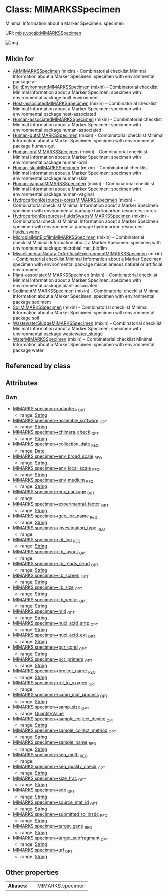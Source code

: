 
# Class: MIMARKSSpecimen


Minimal Information about a Marker Specimen: specimen

URI: [mixs.vocab:MIMARKSSpecimen](https://w3id.org/mixs/vocab/MIMARKSSpecimen)


![img](http://yuml.me/diagram/nofunky;dir:TB/class/[QuantityValue],[QuantityValue]<samp_size%200..1-++[MIMARKSSpecimen&#124;submitted_to_insdc:string;investigation_type:investigation_type_enum;sample_name:string;project_name:string;experimental_factor:string%20%3F;lat_lon:string;geo_loc_name:string;collection_date:date;env_broad_scale:string;env_local_scale:string;env_medium:string;env_package:env_package_enum%20%3F;source_mat_id:string%20%3F;rel_to_oxygen:rel_to_oxygen_enum%20%3F;sample_collect_device:string%20%3F;sample_collect_method:string%20%3F;samp_mat_process:string%20%3F;size_frac:string%20%3F;nucl_acid_ext:string%20%3F;nucl_acid_amp:string%20%3F;lib_size:string%20%3F;lib_reads_seqd:string%20%3F;lib_layout:lib_layout_enum%20%3F;lib_vector:string%20%3F;lib_screen:string%20%3F;target_gene:string;target_subfragment:string%20%3F;pcr_primers:string%20%3F;mid:string%20%3F;adapters:string%20%3F;pcr_cond:string%20%3F;seq_meth:seq_meth_enum;seq_quality_check:string%20%3F;chimera_check:string%20%3F;assembly_software:string%20%3F;url:string%20%3F;sop:string%20%3F],[WaterMIMARKSSpecimen]uses%20-.->[MIMARKSSpecimen],[WastewaterSludgeMIMARKSSpecimen]uses%20-.->[MIMARKSSpecimen],[SoilMIMARKSSpecimen]uses%20-.->[MIMARKSSpecimen],[SedimentMIMARKSSpecimen]uses%20-.->[MIMARKSSpecimen],[Plant-associatedMIMARKSSpecimen]uses%20-.->[MIMARKSSpecimen],[MiscellaneousNaturalOrArtificialEnvironmentMIMARKSSpecimen]uses%20-.->[MIMARKSSpecimen],[MicrobialMatBiofilmMIMARKSSpecimen]uses%20-.->[MIMARKSSpecimen],[HydrocarbonResources-fluidsSwabsMIMARKSSpecimen]uses%20-.->[MIMARKSSpecimen],[HydrocarbonResources-coresMIMARKSSpecimen]uses%20-.->[MIMARKSSpecimen],[Human-vaginalMIMARKSSpecimen]uses%20-.->[MIMARKSSpecimen],[Human-skinMIMARKSSpecimen]uses%20-.->[MIMARKSSpecimen],[Human-oralMIMARKSSpecimen]uses%20-.->[MIMARKSSpecimen],[Human-gutMIMARKSSpecimen]uses%20-.->[MIMARKSSpecimen],[Human-associatedMIMARKSSpecimen]uses%20-.->[MIMARKSSpecimen],[Host-associatedMIMARKSSpecimen]uses%20-.->[MIMARKSSpecimen],[BuiltEnvironmentMIMARKSSpecimen]uses%20-.->[MIMARKSSpecimen],[AirMIMARKSSpecimen]uses%20-.->[MIMARKSSpecimen],[WaterMIMARKSSpecimen],[WastewaterSludgeMIMARKSSpecimen],[SoilMIMARKSSpecimen],[SedimentMIMARKSSpecimen],[Plant-associatedMIMARKSSpecimen],[MiscellaneousNaturalOrArtificialEnvironmentMIMARKSSpecimen],[MicrobialMatBiofilmMIMARKSSpecimen],[HydrocarbonResources-fluidsSwabsMIMARKSSpecimen],[HydrocarbonResources-coresMIMARKSSpecimen],[Human-vaginalMIMARKSSpecimen],[Human-skinMIMARKSSpecimen],[Human-oralMIMARKSSpecimen],[Human-gutMIMARKSSpecimen],[Human-associatedMIMARKSSpecimen],[Host-associatedMIMARKSSpecimen],[BuiltEnvironmentMIMARKSSpecimen],[AirMIMARKSSpecimen])

## Mixin for

 * [AirMIMARKSSpecimen](AirMIMARKSSpecimen.md) (mixin)  - Combinatorial checklist Minimal Information about a Marker Specimen: specimen with environmental package air
 * [BuiltEnvironmentMIMARKSSpecimen](BuiltEnvironmentMIMARKSSpecimen.md) (mixin)  - Combinatorial checklist Minimal Information about a Marker Specimen: specimen with environmental package built environment
 * [Host-associatedMIMARKSSpecimen](Host-associatedMIMARKSSpecimen.md) (mixin)  - Combinatorial checklist Minimal Information about a Marker Specimen: specimen with environmental package host-associated
 * [Human-associatedMIMARKSSpecimen](Human-associatedMIMARKSSpecimen.md) (mixin)  - Combinatorial checklist Minimal Information about a Marker Specimen: specimen with environmental package human-associated
 * [Human-gutMIMARKSSpecimen](Human-gutMIMARKSSpecimen.md) (mixin)  - Combinatorial checklist Minimal Information about a Marker Specimen: specimen with environmental package human-gut
 * [Human-oralMIMARKSSpecimen](Human-oralMIMARKSSpecimen.md) (mixin)  - Combinatorial checklist Minimal Information about a Marker Specimen: specimen with environmental package human-oral
 * [Human-skinMIMARKSSpecimen](Human-skinMIMARKSSpecimen.md) (mixin)  - Combinatorial checklist Minimal Information about a Marker Specimen: specimen with environmental package human-skin
 * [Human-vaginalMIMARKSSpecimen](Human-vaginalMIMARKSSpecimen.md) (mixin)  - Combinatorial checklist Minimal Information about a Marker Specimen: specimen with environmental package human-vaginal
 * [HydrocarbonResources-coresMIMARKSSpecimen](HydrocarbonResources-coresMIMARKSSpecimen.md) (mixin)  - Combinatorial checklist Minimal Information about a Marker Specimen: specimen with environmental package hydrocarbon resources-cores
 * [HydrocarbonResources-fluidsSwabsMIMARKSSpecimen](HydrocarbonResources-fluidsSwabsMIMARKSSpecimen.md) (mixin)  - Combinatorial checklist Minimal Information about a Marker Specimen: specimen with environmental package hydrocarbon resources-fluids_swabs
 * [MicrobialMatBiofilmMIMARKSSpecimen](MicrobialMatBiofilmMIMARKSSpecimen.md) (mixin)  - Combinatorial checklist Minimal Information about a Marker Specimen: specimen with environmental package microbial mat_biofilm
 * [MiscellaneousNaturalOrArtificialEnvironmentMIMARKSSpecimen](MiscellaneousNaturalOrArtificialEnvironmentMIMARKSSpecimen.md) (mixin)  - Combinatorial checklist Minimal Information about a Marker Specimen: specimen with environmental package miscellaneous natural or artificial environment
 * [Plant-associatedMIMARKSSpecimen](Plant-associatedMIMARKSSpecimen.md) (mixin)  - Combinatorial checklist Minimal Information about a Marker Specimen: specimen with environmental package plant-associated
 * [SedimentMIMARKSSpecimen](SedimentMIMARKSSpecimen.md) (mixin)  - Combinatorial checklist Minimal Information about a Marker Specimen: specimen with environmental package sediment
 * [SoilMIMARKSSpecimen](SoilMIMARKSSpecimen.md) (mixin)  - Combinatorial checklist Minimal Information about a Marker Specimen: specimen with environmental package soil
 * [WastewaterSludgeMIMARKSSpecimen](WastewaterSludgeMIMARKSSpecimen.md) (mixin)  - Combinatorial checklist Minimal Information about a Marker Specimen: specimen with environmental package wastewater_sludge
 * [WaterMIMARKSSpecimen](WaterMIMARKSSpecimen.md) (mixin)  - Combinatorial checklist Minimal Information about a Marker Specimen: specimen with environmental package water

## Referenced by class


## Attributes


### Own

 * [MIMARKS specimen➞adapters](MIMARKS_specimen_adapters.md)  <sub>OPT</sub>
     * range: [String](types/String.md)
 * [MIMARKS specimen➞assembly_software](MIMARKS_specimen_assembly_software.md)  <sub>OPT</sub>
     * range: [String](types/String.md)
 * [MIMARKS specimen➞chimera_check](MIMARKS_specimen_chimera_check.md)  <sub>OPT</sub>
     * range: [String](types/String.md)
 * [MIMARKS specimen➞collection_date](MIMARKS_specimen_collection_date.md)  <sub>REQ</sub>
     * range: [Date](types/Date.md)
 * [MIMARKS specimen➞env_broad_scale](MIMARKS_specimen_env_broad_scale.md)  <sub>REQ</sub>
     * range: [String](types/String.md)
 * [MIMARKS specimen➞env_local_scale](MIMARKS_specimen_env_local_scale.md)  <sub>REQ</sub>
     * range: [String](types/String.md)
 * [MIMARKS specimen➞env_medium](MIMARKS_specimen_env_medium.md)  <sub>REQ</sub>
     * range: [String](types/String.md)
 * [MIMARKS specimen➞env_package](MIMARKS_specimen_env_package.md)  <sub>OPT</sub>
     * range: 
 * [MIMARKS specimen➞experimental_factor](MIMARKS_specimen_experimental_factor.md)  <sub>OPT</sub>
     * range: [String](types/String.md)
 * [MIMARKS specimen➞geo_loc_name](MIMARKS_specimen_geo_loc_name.md)  <sub>REQ</sub>
     * range: [String](types/String.md)
 * [MIMARKS specimen➞investigation_type](MIMARKS_specimen_investigation_type.md)  <sub>REQ</sub>
     * range: 
 * [MIMARKS specimen➞lat_lon](MIMARKS_specimen_lat_lon.md)  <sub>REQ</sub>
     * range: [String](types/String.md)
 * [MIMARKS specimen➞lib_layout](MIMARKS_specimen_lib_layout.md)  <sub>OPT</sub>
     * range: 
 * [MIMARKS specimen➞lib_reads_seqd](MIMARKS_specimen_lib_reads_seqd.md)  <sub>OPT</sub>
     * range: [String](types/String.md)
 * [MIMARKS specimen➞lib_screen](MIMARKS_specimen_lib_screen.md)  <sub>OPT</sub>
     * range: [String](types/String.md)
 * [MIMARKS specimen➞lib_size](MIMARKS_specimen_lib_size.md)  <sub>OPT</sub>
     * range: [String](types/String.md)
 * [MIMARKS specimen➞lib_vector](MIMARKS_specimen_lib_vector.md)  <sub>OPT</sub>
     * range: [String](types/String.md)
 * [MIMARKS specimen➞mid](MIMARKS_specimen_mid.md)  <sub>OPT</sub>
     * range: [String](types/String.md)
 * [MIMARKS specimen➞nucl_acid_amp](MIMARKS_specimen_nucl_acid_amp.md)  <sub>OPT</sub>
     * range: [String](types/String.md)
 * [MIMARKS specimen➞nucl_acid_ext](MIMARKS_specimen_nucl_acid_ext.md)  <sub>OPT</sub>
     * range: [String](types/String.md)
 * [MIMARKS specimen➞pcr_cond](MIMARKS_specimen_pcr_cond.md)  <sub>OPT</sub>
     * range: [String](types/String.md)
 * [MIMARKS specimen➞pcr_primers](MIMARKS_specimen_pcr_primers.md)  <sub>OPT</sub>
     * range: [String](types/String.md)
 * [MIMARKS specimen➞project_name](MIMARKS_specimen_project_name.md)  <sub>REQ</sub>
     * range: [String](types/String.md)
 * [MIMARKS specimen➞rel_to_oxygen](MIMARKS_specimen_rel_to_oxygen.md)  <sub>OPT</sub>
     * range: 
 * [MIMARKS specimen➞samp_mat_process](MIMARKS_specimen_samp_mat_process.md)  <sub>OPT</sub>
     * range: [String](types/String.md)
 * [MIMARKS specimen➞samp_size](MIMARKS_specimen_samp_size.md)  <sub>OPT</sub>
     * range: [QuantityValue](QuantityValue.md)
 * [MIMARKS specimen➞sample_collect_device](MIMARKS_specimen_sample_collect_device.md)  <sub>OPT</sub>
     * range: [String](types/String.md)
 * [MIMARKS specimen➞sample_collect_method](MIMARKS_specimen_sample_collect_method.md)  <sub>OPT</sub>
     * range: [String](types/String.md)
 * [MIMARKS specimen➞sample_name](MIMARKS_specimen_sample_name.md)  <sub>REQ</sub>
     * range: [String](types/String.md)
 * [MIMARKS specimen➞seq_meth](MIMARKS_specimen_seq_meth.md)  <sub>REQ</sub>
     * range: 
 * [MIMARKS specimen➞seq_quality_check](MIMARKS_specimen_seq_quality_check.md)  <sub>OPT</sub>
     * range: [String](types/String.md)
 * [MIMARKS specimen➞size_frac](MIMARKS_specimen_size_frac.md)  <sub>OPT</sub>
     * range: [String](types/String.md)
 * [MIMARKS specimen➞sop](MIMARKS_specimen_sop.md)  <sub>OPT</sub>
     * range: [String](types/String.md)
 * [MIMARKS specimen➞source_mat_id](MIMARKS_specimen_source_mat_id.md)  <sub>OPT</sub>
     * range: [String](types/String.md)
 * [MIMARKS specimen➞submitted_to_insdc](MIMARKS_specimen_submitted_to_insdc.md)  <sub>REQ</sub>
     * range: [String](types/String.md)
 * [MIMARKS specimen➞target_gene](MIMARKS_specimen_target_gene.md)  <sub>REQ</sub>
     * range: [String](types/String.md)
 * [MIMARKS specimen➞target_subfragment](MIMARKS_specimen_target_subfragment.md)  <sub>OPT</sub>
     * range: [String](types/String.md)
 * [MIMARKS specimen➞url](MIMARKS_specimen_url.md)  <sub>OPT</sub>
     * range: [String](types/String.md)

## Other properties

|  |  |  |
| --- | --- | --- |
| **Aliases:** | | MIMARKS.specimen |

